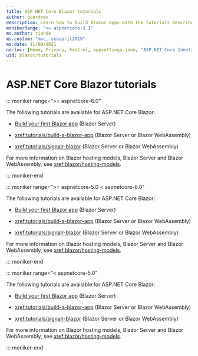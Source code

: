 ```yaml
---
title: ASP.NET Core Blazor tutorials
author: guardrex
description: Learn how to build Blazor apps with the tutorials described by this article.
monikerRange: '>= aspnetcore-3.1'
ms.author: riande
ms.custom: "mvc, seoapril2019"
ms.date: 11/09/2021
no-loc: [Home, Privacy, Kestrel, appsettings.json, "ASP.NET Core Identity", cookie, Cookie, Blazor, "Blazor Server", "Blazor WebAssembly", "Identity", "Let's Encrypt", Razor, SignalR]
uid: blazor/tutorials
---
```

# ASP.NET Core Blazor tutorials

::: moniker range=">= aspnetcore-6.0"

The following tutorials are available for ASP.NET Core Blazor:

* [Build your first Blazor app](https://dotnet.microsoft.com/learn/aspnet/blazor-tutorial/intro) (Blazor Server)

* <xref:tutorials/build-a-blazor-app> (Blazor Server or Blazor WebAssembly)

* <xref:tutorials/signalr-blazor> (Blazor Server or Blazor WebAssembly)

For more information on Blazor hosting models, Blazor Server and Blazor WebAssembly, see <xref:blazor/hosting-models>.

::: moniker-end

::: moniker range=">= aspnetcore-5.0 < aspnetcore-6.0"

The following tutorials are available for ASP.NET Core Blazor:

* [Build your first Blazor app](https://dotnet.microsoft.com/learn/aspnet/blazor-tutorial/intro) (Blazor Server)

* <xref:tutorials/build-a-blazor-app> (Blazor Server or Blazor WebAssembly)

* <xref:tutorials/signalr-blazor> (Blazor Server or Blazor WebAssembly)

For more information on Blazor hosting models, Blazor Server and Blazor WebAssembly, see <xref:blazor/hosting-models>.

::: moniker-end

::: moniker range="< aspnetcore-5.0"

The following tutorials are available for ASP.NET Core Blazor:

* [Build your first Blazor app](https://dotnet.microsoft.com/learn/aspnet/blazor-tutorial/intro) (Blazor Server)

* <xref:tutorials/build-a-blazor-app> (Blazor Server or Blazor WebAssembly)

* <xref:tutorials/signalr-blazor> (Blazor Server or Blazor WebAssembly)

For more information on Blazor hosting models, Blazor Server and Blazor WebAssembly, see <xref:blazor/hosting-models>.

::: moniker-end
